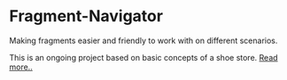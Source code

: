 # Fragment-Navigator
Making fragments easier and friendly to work with on different scenarios.

This is an ongoing project based on basic concepts of a shoe store. [Read more..](https://github.com/juanmendez/Fragment-Navigator/wiki)
